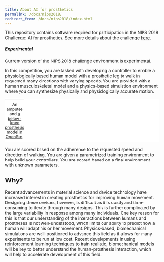 ```yaml
---
title: About AI for prosthetics
permalink: /docs/nips2018/
redirect_from: /docs/nips2018/index.html
---
```


This repository contains software required for participation in the NIPS 2018 Challenge: AI for prosthetics. See more details about the challenge [here](https://www.crowdai.org/challenges/nips-2018-ai-for-prosthetics).

<div class="note warning">
  <h5>Experimental</h5>
  <p>Current version of the NIPS 2018 challenge environment is experimental.</p>
</div>

In this competition, you are tasked with developing a controller to enable a physiologically based human model with a prosthetic leg to walk in requested many directions with varying speeds. You are provided with a human musculoskeletal model and a physics-based simulation environment where you can synthesize physically and physiologically accurate motion.

<table style="background-color: #ffffff">
<caption align="bottom" style="padding-top: 0.3em; font-size: 0.8em">An amputee and <a href="https://simtk.org/projects/bkamputee_model">a below-knee prosthesis model in OpenSim</a>.</caption>
<tr><td><img src="https://s3.amazonaws.com/osim-rl/images/comparison.png" alt=""/></td></tr>
</table>

You are scored based on the adherence to the requested speed and direction of walking. You are given a parametrized training environment to help build your controllers. You are scored based on a final environment with unknown parameters.

## Why?

Recent advancements in material science and device technology have increased interest in creating prosthetics for improving human movement. Designing these devices, however, is difficult as it is costly and time-consuming to iterate through many designs. This is further complicated by the large variability in response among many individuals. One key reason for this is that our understanding of the interactions between humans and prostheses is not well-understood, which limits our ability to predict how a human will adapt his or her movement. Physics-based, biomechanical simulations are well-positioned to advance this field as it allows for many experiments to be run at low cost. Recent developments in using reinforcement learning techniques to train realistic, biomechanical models will be key to better understand the human-prosthesis interaction, which will help to accelerate development of this field.
